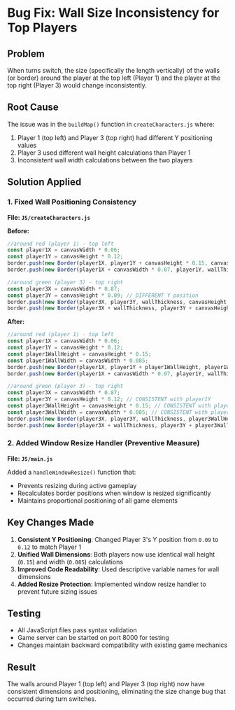 # Bug Fix: Wall Size Inconsistency for Top Players

## Problem
When turns switch, the size (specifically the length vertically) of the walls (or border) around the player at the top left (Player 1) and the player at the top right (Player 3) would change inconsistently.

## Root Cause
The issue was in the `buildMap()` function in `createCharacters.js` where:
1. Player 1 (top left) and Player 3 (top right) had different Y positioning values
2. Player 3 used different wall height calculations than Player 1
3. Inconsistent wall width calculations between the two players

## Solution Applied

### 1. Fixed Wall Positioning Consistency
**File: `JS/createCharacters.js`**

**Before:**
```javascript
//around red (player 1) - top left
const player1X = canvasWidth * 0.06;
const player1Y = canvasHeight * 0.12;
border.push(new Border(player1X, player1Y + canvasHeight * 0.15, canvasWidth * 0.085, wallThickness, playerNumber + 13));
border.push(new Border(player1X + canvasWidth * 0.07, player1Y, wallThickness, canvasHeight * 0.15, playerNumber + 14));

//around green (player 3) - top right
const player3X = canvasWidth * 0.87;
const player3Y = canvasHeight * 0.09; // DIFFERENT Y position
border.push(new Border(player3X, player3Y, wallThickness, canvasHeight * 0.18, playerNumber + 15)); // DIFFERENT height
border.push(new Border(player3X + wallThickness, player3Y + canvasHeight * 0.15, canvasWidth * 0.07, wallThickness, playerNumber + 16)); // DIFFERENT width
```

**After:**
```javascript
//around red (player 1) - top left
const player1X = canvasWidth * 0.06;
const player1Y = canvasHeight * 0.12;
const player1WallHeight = canvasHeight * 0.15;
const player1WallWidth = canvasWidth * 0.085;
border.push(new Border(player1X, player1Y + player1WallHeight, player1WallWidth, wallThickness, playerNumber + 13));
border.push(new Border(player1X + canvasWidth * 0.07, player1Y, wallThickness, player1WallHeight, playerNumber + 14));

//around green (player 3) - top right
const player3X = canvasWidth * 0.87;
const player3Y = canvasHeight * 0.12; // CONSISTENT with player1Y
const player3WallHeight = canvasHeight * 0.15; // CONSISTENT with player1WallHeight
const player3WallWidth = canvasWidth * 0.085; // CONSISTENT with player1WallWidth
border.push(new Border(player3X, player3Y, wallThickness, player3WallHeight, playerNumber + 15));
border.push(new Border(player3X + wallThickness, player3Y + player3WallHeight, player3WallWidth, wallThickness, playerNumber + 16));
```

### 2. Added Window Resize Handler (Preventive Measure)
**File: `JS/main.js`**

Added a `handleWindowResize()` function that:
- Prevents resizing during active gameplay
- Recalculates border positions when window is resized significantly
- Maintains proportional positioning of all game elements

## Key Changes Made

1. **Consistent Y Positioning**: Changed Player 3's Y position from `0.09` to `0.12` to match Player 1
2. **Unified Wall Dimensions**: Both players now use identical wall height (`0.15`) and width (`0.085`) calculations
3. **Improved Code Readability**: Used descriptive variable names for wall dimensions
4. **Added Resize Protection**: Implemented window resize handler to prevent future sizing issues

## Testing
- All JavaScript files pass syntax validation
- Game server can be started on port 8000 for testing
- Changes maintain backward compatibility with existing game mechanics

## Result
The walls around Player 1 (top left) and Player 3 (top right) now have consistent dimensions and positioning, eliminating the size change bug that occurred during turn switches.
